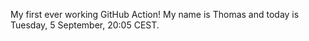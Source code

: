 My first ever working GitHub Action!
My name is Thomas and today is Tuesday, 5 September, 20:05 CEST. 
